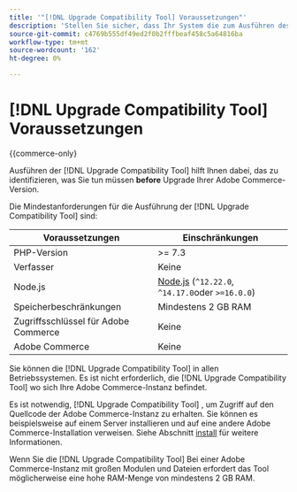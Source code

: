 ```yaml
---
title: '"[!DNL Upgrade Compatibility Tool] Voraussetzungen"'
description: 'Stellen Sie sicher, dass Ihr System die zum Ausführen des [!DNL Upgrade Compatibility Tool] für Ihr Adobe Commerce-Projekt. '
source-git-commit: c4769b555df49ed2f0b2fffbeaf458c5a64816ba
workflow-type: tm+mt
source-wordcount: '162'
ht-degree: 0%

---
```



# [!DNL Upgrade Compatibility Tool] Voraussetzungen

{{commerce-only}

Ausführen der [!DNL Upgrade Compatibility Tool] hilft Ihnen dabei, das zu identifizieren, was Sie tun müssen **before** Upgrade Ihrer Adobe Commerce-Version.

Die Mindestanforderungen für die Ausführung der [!DNL Upgrade Compatibility Tool] sind:

| **Voraussetzungen** | **Einschränkungen** |
|----------------|-----------------|
| PHP-Version | >= 7.3 |
| Verfasser | Keine |
| Node.js | [Node.js](https://nodejs.org/) (`^12.22.0`, `^14.17.0`oder `>=16.0.0`) |
| Speicherbeschränkungen | Mindestens 2 GB RAM |
| Zugriffsschlüssel für Adobe Commerce | Keine |
| Adobe Commerce | Keine |

Sie können die [!DNL Upgrade Compatibility Tool] in allen Betriebssystemen. Es ist nicht erforderlich, die [!DNL Upgrade Compatibility Tool] wo sich Ihre Adobe Commerce-Instanz befindet.

Es ist notwendig, [!DNL Upgrade Compatibility Tool] , um Zugriff auf den Quellcode der Adobe Commerce-Instanz zu erhalten. Sie können es beispielsweise auf einem Server installieren und auf eine andere Adobe Commerce-Installation verweisen. Siehe Abschnitt [install](../upgrade-compatibility-tool/install.md) für weitere Informationen.

Wenn Sie die [!DNL Upgrade Compatibility Tool] Bei einer Adobe Commerce-Instanz mit großen Modulen und Dateien erfordert das Tool möglicherweise eine hohe RAM-Menge von mindestens 2 GB RAM.
